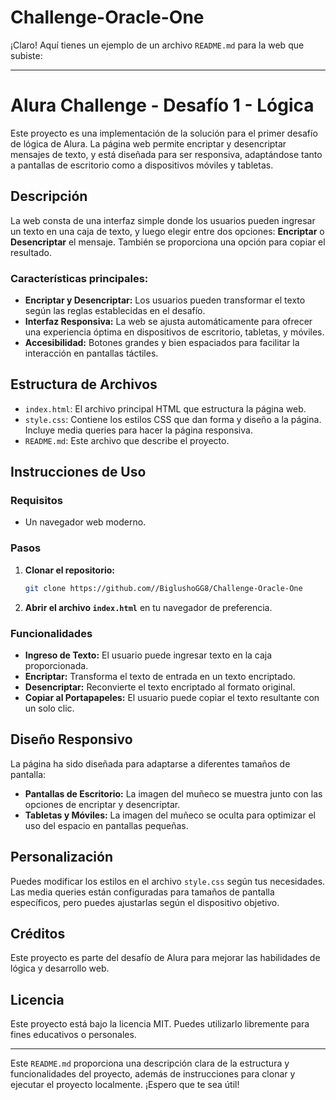# Challenge-Oracle-One

¡Claro! Aquí tienes un ejemplo de un archivo `README.md` para la web que subiste:

---

# Alura Challenge - Desafío 1 - Lógica

Este proyecto es una implementación de la solución para el primer desafío de lógica de Alura. La página web permite encriptar y desencriptar mensajes de texto, y está diseñada para ser responsiva, adaptándose tanto a pantallas de escritorio como a dispositivos móviles y tabletas.

## Descripción

La web consta de una interfaz simple donde los usuarios pueden ingresar un texto en una caja de texto, y luego elegir entre dos opciones: **Encriptar** o **Desencriptar** el mensaje. También se proporciona una opción para copiar el resultado.

### Características principales:

- **Encriptar y Desencriptar:** Los usuarios pueden transformar el texto según las reglas establecidas en el desafío.
- **Interfaz Responsiva:** La web se ajusta automáticamente para ofrecer una experiencia óptima en dispositivos de escritorio, tabletas, y móviles.
- **Accesibilidad:** Botones grandes y bien espaciados para facilitar la interacción en pantallas táctiles.

## Estructura de Archivos

- `index.html`: El archivo principal HTML que estructura la página web.
- `style.css`: Contiene los estilos CSS que dan forma y diseño a la página. Incluye media queries para hacer la página responsiva.
- `README.md`: Este archivo que describe el proyecto.

## Instrucciones de Uso

### Requisitos

- Un navegador web moderno.

### Pasos

1. **Clonar el repositorio:**
   ```bash
   git clone https://github.com//BiglushoGG8/Challenge-Oracle-One
   ```
2. **Abrir el archivo `index.html`** en tu navegador de preferencia.

### Funcionalidades

- **Ingreso de Texto:** El usuario puede ingresar texto en la caja proporcionada.
- **Encriptar:** Transforma el texto de entrada en un texto encriptado.
- **Desencriptar:** Reconvierte el texto encriptado al formato original.
- **Copiar al Portapapeles:** El usuario puede copiar el texto resultante con un solo clic.

## Diseño Responsivo

La página ha sido diseñada para adaptarse a diferentes tamaños de pantalla:

- **Pantallas de Escritorio:** La imagen del muñeco se muestra junto con las opciones de encriptar y desencriptar.
- **Tabletas y Móviles:** La imagen del muñeco se oculta para optimizar el uso del espacio en pantallas pequeñas.

## Personalización

Puedes modificar los estilos en el archivo `style.css` según tus necesidades. Las media queries están configuradas para tamaños de pantalla específicos, pero puedes ajustarlas según el dispositivo objetivo.

## Créditos

Este proyecto es parte del desafío de Alura para mejorar las habilidades de lógica y desarrollo web.

## Licencia

Este proyecto está bajo la licencia MIT. Puedes utilizarlo libremente para fines educativos o personales.

---

Este `README.md` proporciona una descripción clara de la estructura y funcionalidades del proyecto, además de instrucciones para clonar y ejecutar el proyecto localmente. ¡Espero que te sea útil!
